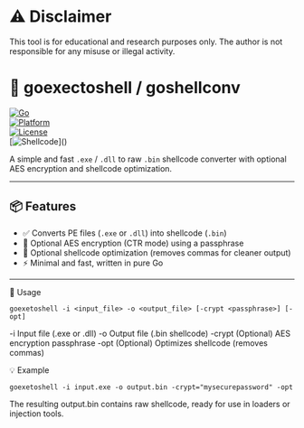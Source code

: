 # ⚠️ Disclaimer
This tool is for educational and research purposes only.
The author is not responsible for any misuse or illegal activity.

# 🐚 goexectoshell / goshellconv

[![Go](https://img.shields.io/badge/Go-1.22-blue.svg)](https://golang.org)  
[![Platform](https://img.shields.io/badge/Platform-Windows-lightgrey)]()  
[![License](https://img.shields.io/badge/License-MIT-green.svg)]()  
[![Shellcode](https://img.shields.io/badge/Output-Shellcode%20(.bin)-orange)]()

A simple and fast `.exe` / `.dll` to raw `.bin` shellcode converter with optional AES encryption and shellcode optimization.

---

## 📦 Features

- ✅ Converts PE files (`.exe` or `.dll`) into shellcode (`.bin`)
- 🔐 Optional AES encryption (CTR mode) using a passphrase
- 🧹 Optional shellcode optimization (removes commas for cleaner output)
- ⚡ Minimal and fast, written in pure Go

---

🚀 Usage
```
goexetoshell -i <input_file> -o <output_file> [-crypt <passphrase>] [-opt]
```
-i	Input file (.exe or .dll)
-o	Output file (.bin shellcode)
-crypt	(Optional) AES encryption passphrase
-opt	(Optional) Optimizes shellcode (removes commas)

💡 Example
```
goexetoshell -i input.exe -o output.bin -crypt="mysecurepassword" -opt
```
The resulting output.bin contains raw shellcode, ready for use in loaders or injection tools.
